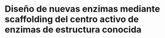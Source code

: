 # Diseño de nuevas enzimas mediante scaffolding del centro activo de enzimas de estructura conocida
